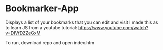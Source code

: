 # Bookmarker-App
Displays a list of your bookmarks that you can edit and visit
I made this as to learn JS from a youtube tutorial: https://www.youtube.com/watch?v=DIVfDZZeGxM

To run, download repo and open index.htm
